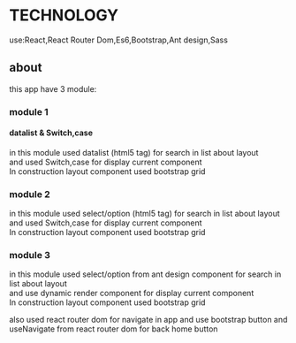 # TECHNOLOGY
use:React,React Router Dom,Es6,Bootstrap,Ant design,Sass

## about
this app have 3 module:

### module 1

#### datalist & Switch,case
in this module used datalist (html5 tag) for search in list about layout\
and used Switch,case for display current component\
In construction layout component used bootstrap grid

### module 2
in this module used select/option (html5 tag) for search in list about layout\
and used Switch,case for display current component\
In construction layout component used bootstrap grid

### module 3
in this module used select/option from ant design component for search in list about layout\
and use dynamic render component for display current component\
In construction layout component used bootstrap grid

also used react router dom for navigate in app and use bootstrap button and useNavigate from react router dom for back home button

